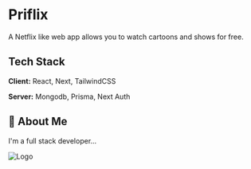 # Priflix

A Netflix like web app allows you to watch cartoons and shows for free.

## Tech Stack

**Client:** React, Next, TailwindCSS

**Server:** Mongodb, Prisma, Next Auth

## 🚀 About Me

I'm a full stack developer...

![Logo](https://raw.githubusercontent.com/devpriyanshuu/preflex/master/public/images/logo.png)
